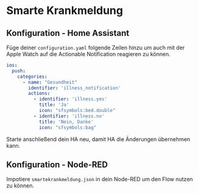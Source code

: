 # Smarte Krankmeldung


## Konfiguration - Home Assistant
Füge deiner `configuration.yaml` folgende Zeilen hinzu um auch mit der Apple Watch auf die Actionable Notification reagieren zu können. 
```YAML 
ios:
  push:
    categories:
      - name: "Gesundheit" 
        identifier: 'illness_notification' 
        actions: 
          - identifier: 'illness.yes'
            title: 'Ja'
            icon: "sfsymbols:bed.double"
          - identifier: 'illness.no'
            title: 'Nein, Danke'
            icon: "sfsymbols:bag"
```
Starte anschließend dein HA neu, damit HA die Änderungen übernehmen kann.


## Konfiguration - Node-RED

Impotiere `smartekrankmeldung.json` in dein Node-RED um den Flow nutzen zu können.


